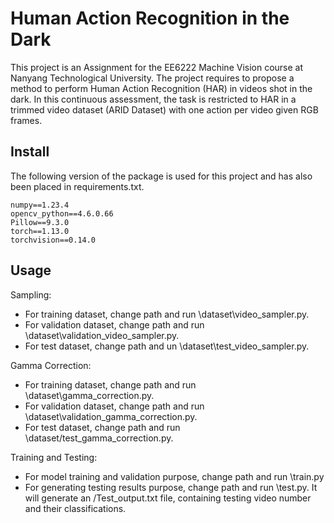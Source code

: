 # Human Action Recognition in the Dark
This project is an Assignment for the EE6222 Machine Vision course at Nanyang Technological University. 
The project requires to propose a method to perform Human Action Recognition (HAR) in videos shot in the dark. 
In this continuous assessment, the task is restricted to HAR in a trimmed video dataset (ARID Dataset) with one action 
per video given RGB frames.


## Install
The following version of the package is used for this project and has also been placed in requirements.txt.
```
numpy==1.23.4
opencv_python==4.6.0.66
Pillow==9.3.0
torch==1.13.0
torchvision==0.14.0
```

## Usage
Sampling:  
* For training dataset, change path and run \dataset\video_sampler.py.  
* For validation dataset, change path and run \dataset\validation_video_sampler.py.  
* For test dataset, change path and un \dataset\test_video_sampler.py.  

Gamma Correction:  
* For training dataset, change path and run \dataset\gamma_correction.py.  
* For validation dataset, change path and run \dataset\validation_gamma_correction.py.  
* For test dataset, change path and run \dataset/test_gamma_correction.py.  

Training and Testing:
* For model training and validation purpose, change path and run \train.py
* For generating testing results purpose, change path and run \test.py. It will generate an /Test_output.txt file, 
containing testing video number and their classifications.  


